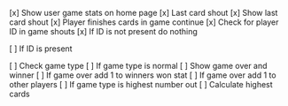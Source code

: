 [x] Show user game stats on home page
[x] Last card shout
[x] Show last card shout
[x] Player finishes cards in game continue
[x] Check for player ID in game shouts
[x] If ID is not present do nothing

[ ] If ID is present

[ ] Check game type
[ ] If game type is normal
[ ] Show game over and winner
[ ] If game over add 1 to winners won stat
[ ] If game over add 1 to other players
[ ] If game type is highest number out
[ ] Calculate highest cards